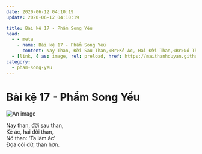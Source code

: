 ```yaml
---
date: 2020-06-12 04:10:19
update: 2020-06-12 04:10:19

title: Bài kệ 17 - Phẩm Song Yếu
head:
  - - meta
    - name: Bài kệ 17 - Phẩm Song Yếu
      content: Nay Than, Đời Sau Than,<Br>Kẻ Ác, Hai Đời Than,<Br>Nó Than  ‘Ta Làm Ác’<Br>Ðọa Cõi Dữ, Than Hơn.<Br>
  - [link, { as: image, rel: preload, href: https://maithanhduyan.github.io/kinh-phap-cu/img/pham-song-yeu/pham-song-yeu-017.jpg }]
category:
  - pham-song-yeu
---
```


# Bài kệ 17 - Phẩm Song Yếu

![An image](/img/pham-song-yeu/pham-song-yeu-017.jpg)

Nay than, đời sau than,<br>Kẻ ác, hai đời than,<br>Nó than: ‘Ta làm ác’<br>Ðọa cõi dữ, than hơn.<br>
